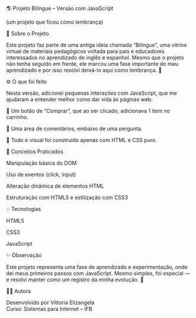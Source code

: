 🌎 Projeto Bilíngue – Versão com JavaScript

(um projeto que ficou como lembrança)<br>


💭 Sobre o Projeto

Este projeto faz parte de uma antiga ideia chamada “Bilíngue”, uma vitrine virtual de materiais pedagógicos voltada para pais e educadores interessados no aprendizado de inglês e espanhol.
Mesmo que o projeto não tenha seguido em frente, ele marcou uma fase importante do meu aprendizado e por isso resolvi deixá-lo aqui como lembrança. 💖

⚙️ O que foi feito

Nesta versão, adicionei pequenas interações com JavaScript, que me ajudaram a entender melhor como dar vida às páginas web:

🛒 Um botão de “Comprar”, que ao ser clicado, adicionava 1 item no carrinho.

💬 Uma área de comentários, embaixo de uma pergunta.

🎨 Todo o visual foi construído apenas com HTML e CSS puro.

🧠 Conceitos Praticados

Manipulação básica do DOM

Uso de eventos (click, input)

Alteração dinâmica de elementos HTML

Estruturação com HTML5 e estilização com CSS3

💡 Tecnologias

HTML5

CSS3

JavaScript

✨ Observação

Este projeto representa uma fase de aprendizado e experimentação, onde dei meus primeiros passos com JavaScript.
Mesmo simples, foi especial — e resolvi manter como um registro da minha evolução. 🌱

👩‍💻 Autora

Desenvolvido por Vittoria Elizangela<br>
Curso: Sistemas para Internet – IFB
